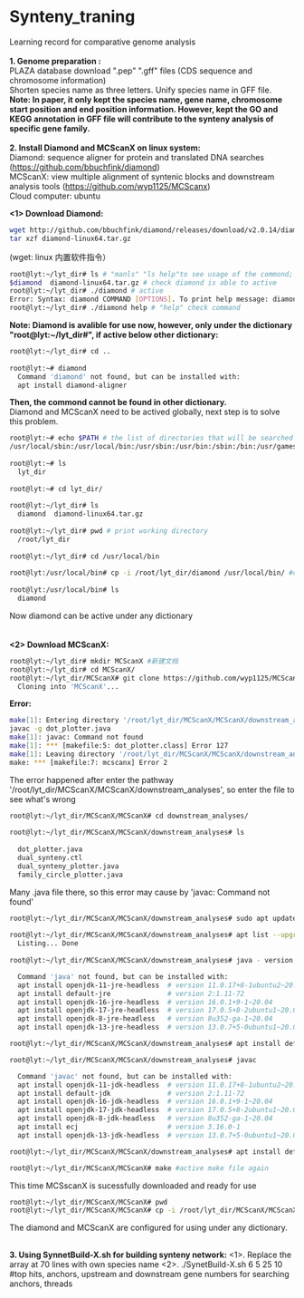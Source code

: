 # Synteny_traning
Learning record for comparative genome analysis<br>
<br>
<b>1. Genome preparation :</b> <br>
PLAZA database download ".pep" ".gff" files (CDS sequence and chromosome information)<br>
Shorten species name as three letters. Unify species name in GFF file.<br>
<b>Note: In paper, it only kept the species name, gene name, chromosome start position and end position information. However, kept the GO and KEGG annotation in GFF file will contribute to the synteny analysis of specific gene family. </b><br>
<br>
<b>2. Install Diamond and MCScanX on linux system:</b> <br>
Diamond: sequence aligner for protein and translated DNA searches (https://github.com/bbuchfink/diamond)<br>
MCScanX: view multiple alignment of syntenic blocks and downstream analysis tools (https://github.com/wyp1125/MCScanx)<br>
Cloud computer: ubuntu<br>

<b><1> Download Diamond:<br></b>
```Bash
wget http://github.com/bbuchfink/diamond/releases/download/v2.0.14/diamond-linux64.tar.gz
tar xzf diamond-linux64.tar.gz
```
(wget: linux 内置软件指令）

```Bash
root@lyt:~/lyt_dir# ls # "manls" "ls help"to see usage of the commond; "cat .xx" to see the content of the file  
$diamond  diamond-linux64.tar.gz # check diamond is able to active
root@lyt:~/lyt_dir# ./diamond # active
Error: Syntax: diamond COMMAND [OPTIONS]. To print help message: diamond help # diamond can be used now
root@lyt:~/lyt_dir# ./diamond help # "help" check command
```
<b>Note: Diamond is avalible for use now, however, only under the dictionary "root@lyt:~/lyt_dir#", if active below other dictionary:</b>
```Bash
root@lyt:~/lyt_dir# cd ..
  
root@lyt:~# diamond
  Command 'diamond' not found, but can be installed with:
  apt install diamond-aligner
```
<b>Then, the commond cannot be found in other dictionary.</b>
<br>
Diamond and MCScanX need to be actived globally, next step is to solve this problem.
<br>
```Bash
root@lyt:~# echo $PATH # the list of directories that will be searched for anything that you type on the command line; seperate by ":"
/usr/local/sbin:/usr/local/bin:/usr/sbin:/usr/bin:/sbin:/bin:/usr/games:/usr/local/games:/snap/bin
  
root@lyt:~# ls
  lyt_dir
  
root@lyt:~# cd lyt_dir/
  
root@lyt:~/lyt_dir# ls
  diamond  diamond-linux64.tar.gz
  
root@lyt:~/lyt_dir# pwd # print working directory
  /root/lyt_dir
  
root@lyt:~/lyt_dir# cd /usr/local/bin
  
root@lyt:/usr/local/bin# cp -i /root/lyt_dir/diamond /usr/local/bin/ #copy diamond from "/root/lyt_dir" into "/usr/local/bin/"
  
root@lyt:/usr/local/bin# ls
  diamond
```
Now diamond can be active under any dictionary
<br><br>  
<b><2> Download MCScanX:<br></b>
```bash
root@lyt:~/lyt_dir# mkdir MCScanX #新建文档
root@lyt:~/lyt_dir# cd MCScanX/
root@lyt:~/lyt_dir/MCScanX# git clone https://github.com/wyp1125/MCScanX.git #从github下载该软件
  Cloning into 'MCScanX'...
```

  <b>Error:</b>
```bash
make[1]: Entering directory '/root/lyt_dir/MCScanX/MCScanX/downstream_analyses'
javac -g dot_plotter.java
make[1]: javac: Command not found
make[1]: *** [makefile:5: dot_plotter.class] Error 127
make[1]: Leaving directory '/root/lyt_dir/MCScanX/MCScanX/downstream_analyses'
make: *** [makefile:7: mcscanx] Error 2
```
The error happened after enter the pathway '/root/lyt_dir/MCScanX/MCScanX/downstream_analyses', so enter the file to see what's wrong
```bash
root@lyt:~/lyt_dir/MCScanX/MCScanX# cd downstream_analyses/
  
root@lyt:~/lyt_dir/MCScanX/MCScanX/downstream_analyses# ls
  
  dot_plotter.java
  dual_synteny.ctl
  dual_synteny_plotter.java
  family_circle_plotter.java
```
Many .java file there, so this error may cause by 'javac: Command not found'
```bash
root@lyt:~/lyt_dir/MCScanX/MCScanX/downstream_analyses# sudo apt update #first try update首先尝试升级
  
root@lyt:~/lyt_dir/MCScanX/MCScanX/downstream_analyses# apt list --upgradable
  Listing... Done
  
root@lyt:~/lyt_dir/MCScanX/MCScanX/downstream_analyses# java - version

  Command 'java' not found, but can be installed with:
  apt install openjdk-11-jre-headless  # version 11.0.17+8-1ubuntu2~20.04, or
  apt install default-jre              # version 2:1.11-72
  apt install openjdk-16-jre-headless  # version 16.0.1+9-1~20.04
  apt install openjdk-17-jre-headless  # version 17.0.5+8-2ubuntu1~20.04
  apt install openjdk-8-jre-headless   # version 8u352-ga-1~20.04
  apt install openjdk-13-jre-headless  # version 13.0.7+5-0ubuntu1~20.04

root@lyt:~/lyt_dir/MCScanX/MCScanX/downstream_analyses# apt install default-jre # install the java environment

root@lyt:~/lyt_dir/MCScanX/MCScanX/downstream_analyses# javac

  Command 'javac' not found, but can be installed with:
  apt install openjdk-11-jdk-headless  # version 11.0.17+8-1ubuntu2~20.04, or
  apt install default-jdk              # version 2:1.11-72
  apt install openjdk-16-jdk-headless  # version 16.0.1+9-1~20.04
  apt install openjdk-17-jdk-headless  # version 17.0.5+8-2ubuntu1~20.04
  apt install openjdk-8-jdk-headless   # version 8u352-ga-1~20.04
  apt install ecj                      # version 3.16.0-1
  apt install openjdk-13-jdk-headless  # version 13.0.7+5-0ubuntu1~20.04

root@lyt:~/lyt_dir/MCScanX/MCScanX/downstream_analyses# apt install default-jdk # install java

root@lyt:~/lyt_dir/MCScanX/MCScanX# make #active make file again 
```
This time MCSscanX is sucessfully downloaded and ready for use
  
```bash
root@lyt:~/lyt_dir/MCScanX/MCScanX# pwd
root@lyt:~/lyt_dir/MCScanX/MCScanX# cp -i /root/lyt_dir/MCScanX/MCScanX/MCScanX /usr/local/bin/
```
The diamond and MCScanX are configured for using under any dictionary.
<br><br>

  <b>3. Using SynnetBuild-X.sh for building synteny network:</b>
  <1>. Replace the array at 70 lines with own species name
  <2>. ./SynetBuild-X.sh 6 5 25 10 #top hits, anchors, upstream and downstream gene numbers for searching anchors, threads
 
  
  
  
  
